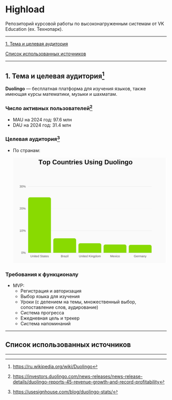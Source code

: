 # Highload
Репозиторий курсовой работы по высоконагруженным системам от VK Education (ex. Технопарк).


---


[1. Тема и целевая аудитория](#1-тема-и-целевая-аудитория)

[Список использованных источников](#список-использованных-источников)


---


## 1. Тема и целевая аудитория[^1]

**Duolingo** — бесплатная платформа для изучения языков, также имеющая курсы математики, музыки и шахматам.

### Число активных пользователей[^2]

  - MAU на 2024 год: 97.6 млн
  - DAU на 2024 год: 31.4 млн

### Целевая аудитория[^3]

- По странам:

  ![image](./images/cantry.jpg "Статистика использования по cтранам")

### Требования к функционалу
- MVP:
    - Регистрация и авторизация
    - Выбор языка для изучения
    - Уроки (с делением на темы, множественный выбор, сопоставление слов, аудирование)
    - Система прогресса 
    - Ежедневная цель и трекер
    - Система напоминаний

---

## Список использованных источников

[^1]: https://ru.wikipedia.org/wiki/Duolingo
[^2]: https://investors.duolingo.com/news-releases/news-release-details/duolingo-reports-45-revenue-growth-and-record-profitability
[^3]: https://usesignhouse.com/blog/duolingo-stats/

---